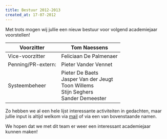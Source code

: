 ```yaml
---
title: Bestuur 2012-2013
created_at: 17-07-2012
---
```


Met trots mogen wij jullie een nieuw bestuur voor volgend academiejaar voorstellen!

Voorzitter         | Tom Naessens
------------------ | ------------------------------------------------------------------------------------------------
Vice-voorzitter    | Feliciaan De Palmenaer
Penning/PR-extern: | Pieter Vander Vennet
Systeembeheer      | Pieter De Baets<br>Jasper Van der Jeugt<br>Toon Willems<br>Stijn Seghers<br>Sander Demeester

Zo hebben we al een hele lijst interessante activiteiten in gedachten, maar jullie input is altijd welkom via [mail](https://zeus.ugent.be/contact/ "Contact") of via een van bovenstaande namen.

We hopen dat we met dit team er weer een interessant academiejaar kunnen maken!
